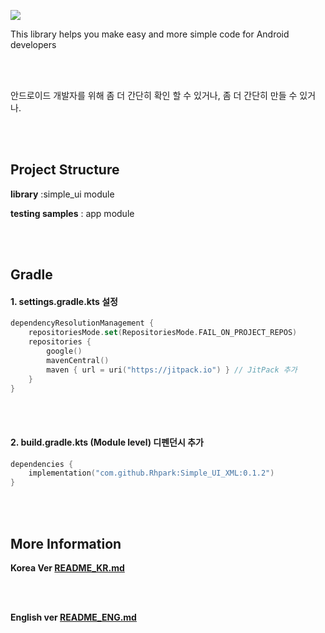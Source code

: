 [![](https://jitpack.io/v/rhpark/Simple_UI_XML.svg)](https://jitpack.io/#rhpark/Simple_UI_XML)

This library helps you make easy and more simple code for Android developers

<br>
</br>

안드로이드 개발자를 위해 좀 더 간단히 확인 할 수 있거나, 좀 더 간단히 만들 수 있거나.

<br>
</br>

## Project Structure

**library**  :simple_ui module 

**testing samples** : app module

<br>
</br>

## Gradle

#### 1. settings.gradle.kts 설정
```kotlin
dependencyResolutionManagement {
    repositoriesMode.set(RepositoriesMode.FAIL_ON_PROJECT_REPOS)
    repositories {
        google()
        mavenCentral()
        maven { url = uri("https://jitpack.io") } // JitPack 추가
    }
}
```

<br>
</br>

#### 2. build.gradle.kts (Module level) 디펜던시 추가
```kotlin
dependencies {
    implementation("com.github.Rhpark:Simple_UI_XML:0.1.2")
}
```

<br>
</br>

## More Information
**Korea Ver [README_KR.md](README_KR.md)**

<br>
</br>
 
**English ver [README_ENG.md](README_ENG.md)**
